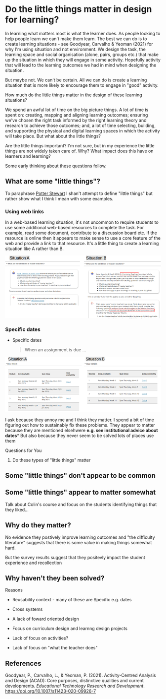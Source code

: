 # Do the little things matter in design for learning? 

In learning what matters most is what the learner does. As people looking to help people learn we can't make them learn. The best we can do is to create learning situations - see Goodyear, Carvalho & Yeoman (2021) for why I'm using situation and not environment. We design the task, the learning space and social organisation (alone, pairs, groups etc.) that make up the situation in which they will engage in some activity. Hopefully activity that will lead to the learning outcomes we had in mind when designing the situation.

But maybe not. We can't be certain. All we can do is create a learning situation that is more likely to encourage them to engage in "good" activity.

How much do the little things matter in the design of these learning situations?

We spend an awful lot of time on the big picture things. A lot of time is spent on: creating, mapping and aligning learning outcomes; ensuring we've chosen the right task informed by the right learning theory and research to achieve those outcomes; and, a lot of time selecting, building, and supporting the physical and digital learning spaces in which the activity will take place. But what about the little things?

Are the little things important? I'm not sure, but in my experience the little things are not widely taken care of. Why? What impact does this have on learners and learning?

Some early thinking about these questions follow.
## What are some "little things"?

To paraphrase [Potter Stewart](https://en.wikipedia.org/wiki/I_know_it_when_I_see_it) I shan't attempt to define "little things" but rather show what I think I mean with some examples. 
### Using web links

In a web-based learning situation, it's not uncommon to require students to use some additional web-based resources to complete the task. For example, read some document, contribute to a discussion board etc. If the resource is online then it appears to make sense to use a core feature of the web and provide a link to that resource. It's a little thing to create a learning situation like A rather than B.

![](2021-03-06-10-03-36.png)

### Specific dates

- Specific dates
    > When an assignment is due ... 

![](2021-03-06-10-04-55.png)



I ask because they annoy me and I think they matter. I spend a bit of time figuring out how to sustainably fix these problems.  They appear to matter because they are mentioned elsehwere **e.g. see institutional advice about dates*** But also because they never seem to be solved lots of places use them

Questions for You

1. Do these types of "little things" matter

## Some "little things" don't appear to be common
## Some "little things" appear to matter somewhat

Talk about Colin's course and focus on the students identifying things that they liked...

## Why do they matter?

No evidence they postively improve learning outcomes and "the difficulty literature" suggests that there is some value in making things somewhat hard.

But the survey results suggest that they positevly impact the student experience and recollection

## Why haven't they been solved?

Reasons

- Reusability context - many of these are Specific e.g. dates
- Cross systems
- A lack of foward oriented design 

- Focus on curriculum design and learnng design projects
- Lack of focus on activities?
- Lack of focus on "what the teacher does"

## References

Goodyear, P., Carvalho, L., & Yeoman, P. (2021). Activity-Centred Analysis and Design (ACAD): Core purposes, distinctive qualities and current developments. *Educational Technology Research and Development*. <https://doi.org/10.1007/s11423-020-09926-7>